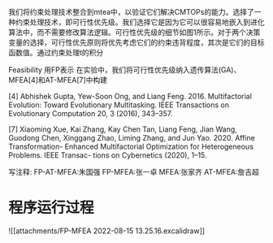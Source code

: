 我们将约束处理技术整合到mtea中，以验证它们解决CMTOPs的能力。选择了一种约束处理技术，即可行性优先级。我们选择它是因为它可以很容易地嵌入到进化算法中，而不需要修改算法逻辑。可行性优先级的细节如图1所示。对于两个决策变量的选择，可行性优先原则将优先考虑它们的约束违背程度，其次是它们的目标函数值。通过约束处理t的积分

Feasibility 用FP表示
在实验中，我们将可行性优先级纳入遗传算法(GA)、MFEA[4]和AT-MFEA[7]中构建

[4] Abhishek Gupta, Yew-Soon Ong, and Liang Feng. 2016. Multifactorial Evolution:
Toward Evolutionary Multitasking. IEEE Transactions on Evolutionary Computation
20, 3 (2016), 343–357.

[7] Xiaoming Xue, Kai Zhang, Kay Chen Tan, Liang Feng, Jian Wang, Guodong
Chen, Xinggang Zhao, Liming Zhang, and Jun Yao. 2020. Affine Transformation-
Enhanced Multifactorial Optimization for Heterogeneous Problems. IEEE Transac-
tions on Cybernetics (2020), 1–15.

写注释:
FP-AT-MFEA:朱国强
FP-MFEA:张一卓
MFEA:张家齐
AT-MFEA:詹吉超

# 程序运行过程
![[attachments/FP-MFEA 2022-08-15 13.25.16.excalidraw]]
